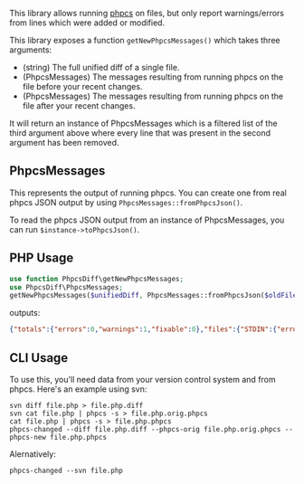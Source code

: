This library allows running [phpcs](https://github.com/squizlabs/PHP_CodeSniffer) on files, but only report warnings/errors from lines which were added or modified.

This library exposes a function `getNewPhpcsMessages()` which takes three arguments:

- (string) The full unified diff of a single file.
- (PhpcsMessages) The messages resulting from running phpcs on the file before your recent changes.
- (PhpcsMessages) The messages resulting from running phpcs on the file after your recent changes.

It will return an instance of PhpcsMessages which is a filtered list of the third argument above where every line that was present in the second argument has been removed.

## PhpcsMessages

This represents the output of running phpcs. You can create one from real phpcs JSON output by using `PhpcsMessages::fromPhpcsJson()`.

To read the phpcs JSON output from an instance of PhpcsMessages, you can run `$instance->toPhpcsJson()`.

## PHP Usage

```php
use function PhpcsDiff\getNewPhpcsMessages;
use PhpcsDiff\PhpcsMessages;
getNewPhpcsMessages($unifiedDiff, PhpcsMessages::fromPhpcsJson($oldFilePhpcsOutput), PhpcsMessages::fromPhpcsJson($newFilePhpcsOutput))->toPhpcsJson();
```

outputs:

```json
{"totals":{"errors":0,"warnings":1,"fixable":0},"files":{"STDIN":{"errors":0,"warnings":1,"messages":[{"line":20,"type":"WARNING","severity":5,"fixable":false,"column":5,"source":"ImportDetection.Imports.RequireImports.Import","message":"Found unused symbol Foobar."},{"line":21,"type":"WARNING","severity":5,"fixable":false,"column":5,"source":"ImportDetection.Imports.RequireImports.Import","message":"Found unused symbol Foobar."}]}}}
```

## CLI Usage

To use this, you'll need data from your version control system and from phpcs. Here's an example using svn:

```
svn diff file.php > file.php.diff
svn cat file.php | phpcs -s > file.php.orig.phpcs
cat file.php | phpcs -s > file.php.phpcs
phpcs-changed --diff file.php.diff --phpcs-orig file.php.orig.phpcs --phpcs-new file.php.phpcs
```

Alernatively:

```
phpcs-changed --svn file.php
```
